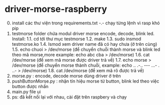 # driver-morse-raspberry
0. install các thư viện trong requirements.txt -.- chạy từng lệnh vì rasp khó pip
1. testmorse folder chứa modul driver morse encode, decode, blink led. Install:
   1.1. cd tới thư mục testmorse
   1.2. make
   1.3. sudo insmod testmorse.ko
   1.4. lsmod xem driver name đã có hay chưa (ở trên cùng)
   1.5. echo chuoi > /dev/morse (để chuyển chuỗi thành morse và blink led theo mã morse,more example: echo abc cba > /dev/morse)
   1.6. cat /dev/morse (để xem mã morse được driver trả về)
   1.7. echo morse > /dev/morse (để chuyển morse thành chuỗi, example: echo .. .-.. --- ...- . ..- > /dev/morse)
   1.8. cat /dev/morse (để xem mã rõ được trả về)
2. morse.py : encode, decode morse dùng driver  ở trên
3. pushButtonMorse.py : nhận tín hiệu morse từ button, blink led theo việc button được nhấn
4. main.py file ui
5. ps: đã kết nối lại với nhau, cài đặt trên raspbery và chạy
